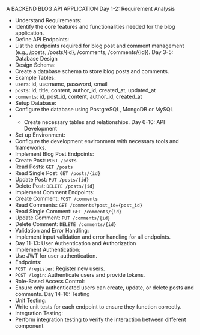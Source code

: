 A BACKEND BLOG API APPLICATION
Day 1-2: Requirement Analysis
- Understand Requirements:
 - Identify the core features and functionalities needed for the blog application.
- Define API Endpoints:
 - List the endpoints required for blog post and comment management (e.g., /posts, /posts/{id},
/comments, /comments/{id}).
Day 3-5: Database Design
- Design Schema:
 - Create a database schema to store blog posts and comments.
 - Example Tables:
 - `users`: id, username, password, email
 - `posts`: id, title, content, author_id, created_at, updated_at
 - `comments`: id, post_id, content, author_id, created_at
- Setup Database:
 - Configure the database using PostgreSQL, MongoDB or MySQL
 - - Create necessary tables and relationships.
Day 6-10: API Development
- Set up Environment:
 - Configure the development environment with necessary tools and frameworks.
- Implement Blog Post Endpoints:
 - Create Post: `POST /posts`
 - Read Posts: `GET /posts`
 - Read Single Post: `GET /posts/{id}`
 - Update Post: `PUT /posts/{id}`
 - Delete Post: `DELETE /posts/{id}`
- Implement Comment Endpoints:
 - Create Comment: `POST /comments`
 - Read Comments: `GET /comments?post_id={post_id}`
 - Read Single Comment: `GET /comments/{id}`
 - Update Comment: `PUT /comments/{id}`
 - Delete Comment: `DELETE /comments/{id}`
- Validation and Error Handling:
 - Implement input validation and error handling for all endpoints.
 - Day 11-13: User Authentication and Authorization
- Implement Authentication:
 - Use JWT for user authentication.
 - Endpoints:
 - `POST /register`: Register new users.
 - `POST /login`: Authenticate users and provide tokens.
- Role-Based Access Control:
 - Ensure only authenticated users can create, update, or delete posts and comments.
Day 14-16: Testing
- Unit Testing:
 - Write unit tests for each endpoint to ensure they function correctly.
- Integration Testing:
 - Perform integration testing to verify the interaction between different component
